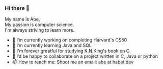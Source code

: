 ### Hi there 👋
My name is Abe,  
My passion is computer science.  
I'm always striving to learn more.
- 🔭 I’m currently working on completing Harvard's CS50
- 🌱 I’m currently learning Java and SQL
- 📖 I'm forever greatful for studying K.N.King's book on C.
- 👬 I’d be happy to collaborate on a project written in C, Java or python
- 📫 How to reach me: Shoot me an email: abe at habet.dev


<!--
**abe-101/abe-101** is a ✨ _special_ ✨ repository because its `README.md` (this file) appears on your GitHub profile.

Here are some ideas to get you started:

- 🔭 I’m currently working on ...
- 🌱 I’m currently learning ...
- 👯 I’m looking to collaborate on ...
- 🤔 I’m looking for help with ...
- 💬 Ask me about ...
- 📫 How to reach me: ...
- 😄 Pronouns: ...
- ⚡ Fun fact: ...
-->

